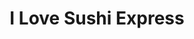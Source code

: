 ---
layout: place
title: I Love Sushi Express
permalink: /alabama/madison/i-love-sushi-express.html
stateAbbr: AL
stateName: Alabama
cityName: Madison
seo:
  type: restaurant
  links: null
place_id: ChIJSdjQ2tNvYogRDq0U0CaXwb0
photos:
  - name: >-
      places/ChIJSdjQ2tNvYogRDq0U0CaXwb0/photos/AeeoHcL-aVhDn22JHOV3TOQsbn6eZzQYwPLmtv1IgbkEMvuduAgCn7zJ6tmAvElkrrRgwSZvazm34B-rQho0_m-7Uus6XVQaIT3LAMEqAUa_1caaCtudxSbXc8oHD7BNkEI80D5zQ-ybD8zgp2ralAaUq49lt8ortplH1iij_fjt3-ilmUVt4pSIHYaaHEDPWAXI34Nh8AP9-dIPugJsBAr0cTPtivCWM9CHZs44cQrBZPMAG2piOJq83rLMz9pgcUNS17gAf32B3JRWxdcPBjF6_-xpe7PCj7JYJX75l3BO-qEX4H5VK7NRq3GY89ST2meFGxM7PSHtvfcXI1jo-PWYMahEmSZmRvPHVbQ3X80PiZg1MUKm0oBiKT0JYesPxbRnQYlwmoELu2153oDv7DXtQYDfLtYNf2TdvJNVeAFshMs
    widthPx: 1920
    heightPx: 1080
    authorAttributions:
      - displayName: Keith Jackson
        uri: https://maps.google.com/maps/contrib/108948225715407734269
        photoUri: >-
          https://lh3.googleusercontent.com/a-/ALV-UjXag-49WZ0oG1sRP8rhU-I65zZU0BpxDXHodsJ9Y1yjn-lcJuxv=s100-p-k-no-mo
    flagContentUri: >-
      https://www.google.com/local/imagery/report/?cb_client=maps_api_places.places_api&image_key=!1e10!2sCIHM0ogKEICAgICunbzqOA&hl=en-US
    googleMapsUri: >-
      https://www.google.com/maps/place//data=!3m4!1e2!3m2!1sCIHM0ogKEICAgICunbzqOA!2e10!4m2!3m1!1s0x88626fd3dad0d849:0xbdc19726d014ad0e
  - name: >-
      places/ChIJSdjQ2tNvYogRDq0U0CaXwb0/photos/AeeoHcIezjZN82pbAPaMvbhNrJ1Ga5HgwYIy5zd2pPeIyTTCK1w88s5s1sPT7jpWNxsqUGa2XU46IqT01Czqw5UvUXINAw_vs8fv9VRPjoez1vaC5KWnIHP1gc8gO0BfOcaFc4C69RKR120gcSmi7pKHFRs8EilW90TTpfNbbCETB4T_CryMi-BI4od-w04_zX7iQeCpNCcGnqWjmjhYfCLFG9wzoWOrRqD4zK-cXI1K01Ij4vj04HK3uZVoqASIS8SRg36x1CVchXYNOXE2GfQgXRUE3vlNDTZtCv-WadEyFPKumQ
    widthPx: 1125
    heightPx: 735
    authorAttributions:
      - displayName: I Love Sushi Express
        uri: https://maps.google.com/maps/contrib/101402274989395069253
        photoUri: >-
          https://lh3.googleusercontent.com/a-/ALV-UjXJOEr2GI5lgAq-nT3-ei-oLUjCRWHijs5rdJxh0BV6OVXgMD0=s100-p-k-no-mo
    flagContentUri: >-
      https://www.google.com/local/imagery/report/?cb_client=maps_api_places.places_api&image_key=!1e10!2sAF1QipPamRlxI_bCoswuOqj7m0brX0Y0JfXrVVL6mIS8&hl=en-US
    googleMapsUri: >-
      https://www.google.com/maps/place//data=!3m4!1e2!3m2!1sAF1QipPamRlxI_bCoswuOqj7m0brX0Y0JfXrVVL6mIS8!2e10!4m2!3m1!1s0x88626fd3dad0d849:0xbdc19726d014ad0e
  - name: >-
      places/ChIJSdjQ2tNvYogRDq0U0CaXwb0/photos/AeeoHcJImhAtWTnQSo2qDzTNN081bsi80NIJ2WhVQ5Sx17FotPS7Pj_CTRKCSIUFUa-5hnfDlNEQmLubBUQKi8JYZCdZksKiyMZDfPZkG4D6jftKPriGwic_1Y1eX6gBhSAAhccMtdVmpepx31UR81T7MU_6Q1RfXEU8ZwUzVsBvuZ45MDXiSb-D3HLxrIfpWkdkb1qUp9F6iDUorkMz-oiCOxDNooEgTQHlLihcvARkwFLws7PmsAAWTw-IqAM_tZfizZOpwgj0zMqLJ2M7gTblAjJYX_lX1-s9J1qzw-Mas0qlceLdqV-18nq0dPZakfqbY7gv2FWZcp2ENFvOoavkZl5STBWsqSVFOh92jogqicaBurYKXBRLDHk61NZP4-PQBX4QYX8308U3jhrU6wRYyBJ9R5Fy3DrDQBP9WgA6iBQZpQ
    widthPx: 3024
    heightPx: 4032
    authorAttributions:
      - displayName: Stephanie James
        uri: https://maps.google.com/maps/contrib/110817225683705960434
        photoUri: >-
          https://lh3.googleusercontent.com/a-/ALV-UjWshgp7UKj2MC9A8HLu4uJdDklTdt22dM9l_LRVnIUTOzmUSmAyXw=s100-p-k-no-mo
    flagContentUri: >-
      https://www.google.com/local/imagery/report/?cb_client=maps_api_places.places_api&image_key=!1e10!2sCIHM0ogKEICAgIDt45aoVQ&hl=en-US
    googleMapsUri: >-
      https://www.google.com/maps/place//data=!3m4!1e2!3m2!1sCIHM0ogKEICAgIDt45aoVQ!2e10!4m2!3m1!1s0x88626fd3dad0d849:0xbdc19726d014ad0e
  - name: >-
      places/ChIJSdjQ2tNvYogRDq0U0CaXwb0/photos/AeeoHcLD2Ls-t3kUtcf27jnBLpHI0i1zkUbMCwDbPKHx2bZDf2Wj19zN9SWMk9cF7ZQ4hXNxbRgDOHzUIeMZl8lD82jrEUBL3s4JQx7crgbtmsBAopVEcq-PEjF5MR3NuHYRdzyozRh3i2Yz5NVA8baN4aQcaaoUaR3WawQZFv2rvwmNOvZGyni6UtxKOnJJ49rNRIYOFK1Nooij2RxoroUqe7IE69MMZMXBpmyXF7w5yO8cIb9JtjddwZBloghOCBcoC1Ad-vcd6F4V08ebImtf2bQpec-q0_DuNsm028zJVkcXAty7pZrriWq2TM_DblFfovMbvg-cqmfsw40A2pf89C_VEnKLPUe6Ry5_BERKcFprr7zSg-1Hxdu4zlpdllmFE3iSzFgI0jA8bTNO5jvlt_NIV4Pjm5Os79mO2MFuYmYm4nU
    widthPx: 4128
    heightPx: 3096
    authorAttributions:
      - displayName: Jason Allen Morris
        uri: https://maps.google.com/maps/contrib/108575607063031718667
        photoUri: >-
          https://lh3.googleusercontent.com/a-/ALV-UjU1y4amFNwAbaJc71Yz5bFaQ6dqOP6Lnrxr9qJwjecV2c9vkvc=s100-p-k-no-mo
    flagContentUri: >-
      https://www.google.com/local/imagery/report/?cb_client=maps_api_places.places_api&image_key=!1e10!2sCIHM0ogKEICAgID3sdH7hQE&hl=en-US
    googleMapsUri: >-
      https://www.google.com/maps/place//data=!3m4!1e2!3m2!1sCIHM0ogKEICAgID3sdH7hQE!2e10!4m2!3m1!1s0x88626fd3dad0d849:0xbdc19726d014ad0e
  - name: >-
      places/ChIJSdjQ2tNvYogRDq0U0CaXwb0/photos/AeeoHcIjbCaY1KvRwRc0Riv-LNY7o3zAYoWVqa1SXFfOSWP0DzgxEAmMNYhqVreqa7ec-wki7RHCrlS9dI7UpQLaFMzVg2lt7obJNC8wuXhUp7E3aVyvTNV7KQkUScW8qsUUWKVedQZ_hcKbjHPrWE-MiimTtYNwBQG8CxpiQNBPJ1zuMcBPODTNgoPoQpMKNPC6C8pZF9IWKyTHIOngcpwlVRXT8nM_SnBGOm2TboKrHCaSuPnomBlZCPGZ1WBlFwr5fLTJ9wyLvAfFGMZlOg8cJssfoWvE8LS_y7MCMi02OjSU8rog7eZ_mBLeUn7Onr_BrrfFgt4eIExOJ-wVE1-BE9Q2IV2xnW8KkyZOIcPkfETjhB6KGX2m92eOjyKyBRrrceZOkExlFK9eQ6nMYRGY-C46Roj0iQ6pNyk
    widthPx: 3463
    heightPx: 2610
    authorAttributions:
      - displayName: P Guice
        uri: https://maps.google.com/maps/contrib/101620903783280402711
        photoUri: >-
          https://lh3.googleusercontent.com/a-/ALV-UjUiIar7khNyZA5pMePs0TcvrpGsFhwkkTsNr3Hsr2oY_Sw9ENMBPQ=s100-p-k-no-mo
    flagContentUri: >-
      https://www.google.com/local/imagery/report/?cb_client=maps_api_places.places_api&image_key=!1e10!2sCIHM0ogKEICAgIDXiY-RMg&hl=en-US
    googleMapsUri: >-
      https://www.google.com/maps/place//data=!3m4!1e2!3m2!1sCIHM0ogKEICAgIDXiY-RMg!2e10!4m2!3m1!1s0x88626fd3dad0d849:0xbdc19726d014ad0e
  - name: >-
      places/ChIJSdjQ2tNvYogRDq0U0CaXwb0/photos/AeeoHcK31CRdvCTkJevan1i6dVuctL645L5IfyasC09yilpiD3QgLfBP3IRIkmxEjstHiLL57ATDQbqc21mTIj13ptdjD7brs7bPx98FrTXzX9nVn_ynFbfpUbmDRk1060TE3Zr9wMeeqtv16G9pmlI902HIlpdY9jE6no66NKGlhQcLGa0_Yzd0fEiq8B5XS5CKg9gJ9ecnVLDZcrMREeLblY3WE7-Q_uz1WJTpHhWnlRjIqpVHvQF4NIaa8COLGFgUtuY4YRmyMTqfx3PnqpTpoH8GyScsVxHcwZ-URA1T_JPs6FUS4vDYdwciOzotvTCZchMR4KDnQI7Z8NSwX_6bdEYxewpwwEj5aVOt3KG7eTrLMHA1uvL_XcNFtfW2c9sq8Z0UDKa8nSTrvKHBNJH_cTyFexXaaUqbfJWPJFcdhDA
    widthPx: 3000
    heightPx: 4000
    authorAttributions:
      - displayName: Robert Taylor
        uri: https://maps.google.com/maps/contrib/109509494370996793594
        photoUri: >-
          https://lh3.googleusercontent.com/a-/ALV-UjWFL9Ec2zTngK3t6BILj3x-37cFAVRxCkfgb6UOXZW4VP1mGSQ=s100-p-k-no-mo
    flagContentUri: >-
      https://www.google.com/local/imagery/report/?cb_client=maps_api_places.places_api&image_key=!1e10!2sCIHM0ogKEICAgIDXtNOLew&hl=en-US
    googleMapsUri: >-
      https://www.google.com/maps/place//data=!3m4!1e2!3m2!1sCIHM0ogKEICAgIDXtNOLew!2e10!4m2!3m1!1s0x88626fd3dad0d849:0xbdc19726d014ad0e
  - name: >-
      places/ChIJSdjQ2tNvYogRDq0U0CaXwb0/photos/AeeoHcIfKxtYsFMucfl2xMUlzlfPooPDWuRziXkoWkn7i7vX0RQCYJJHOXeRvdCCf4R0Rqbh84Y5vh2tMbIure2jNVbcKnYq4HoA7ezJP9EMV-LTok6G0oLFcsP5_LzUkomPhZd4Hl2QmpoqDNiPjZLKQJT5SNq8waHRsKimBa9l-YhRQMNAbAg25r3HLzjaFcg_HKkYGIwb0NOEwoVx8yCMvlzqV7cTeQT_Cr6AfpPyeJI9v_Ue9nQXTjkaHAvrDVHDEQ8sjUNfwjZexFVr2cs3wRFeD3vONSOfnck0THVH0fP6lw
    widthPx: 326
    heightPx: 272
    authorAttributions:
      - displayName: I Love Sushi Express
        uri: https://maps.google.com/maps/contrib/101402274989395069253
        photoUri: >-
          https://lh3.googleusercontent.com/a-/ALV-UjXJOEr2GI5lgAq-nT3-ei-oLUjCRWHijs5rdJxh0BV6OVXgMD0=s100-p-k-no-mo
    flagContentUri: >-
      https://www.google.com/local/imagery/report/?cb_client=maps_api_places.places_api&image_key=!1e10!2sAF1QipPCazu1tzu-v1Byz1L1WULlRPCrBbfKaHzM4c_e&hl=en-US
    googleMapsUri: >-
      https://www.google.com/maps/place//data=!3m4!1e2!3m2!1sAF1QipPCazu1tzu-v1Byz1L1WULlRPCrBbfKaHzM4c_e!2e10!4m2!3m1!1s0x88626fd3dad0d849:0xbdc19726d014ad0e
  - name: >-
      places/ChIJSdjQ2tNvYogRDq0U0CaXwb0/photos/AeeoHcLHc-l-XEaOwPt81fH_UjdfRnoIJQiY5IZxNTDZ9VwD6nTQSvc20fdpcAo5BWap0ybCFIlysgsSyWhgjob__Y0AaK7fNb7cbuVs4cmK1azqszDpj79BAp-YJ83rlxB6zfbNSpkEu1gvLnihykUnvF_75SwhlYiImgz3rH3gd0rVTZGc7s0EuS2-XiYFzQbYAZcguJwh2R5cBHnraR9RJaxlRmj45ckXH9eGZxPG0DmCJTrx_6kCeFxoKYnSMZXa0lI8xoyVbcQcmZ53zY1swUr8kj9-Mhg0ra41f8OiKvYV8IbZIh0WEUS8LzECeukw_XC_7ffuWXgZ1JH_teHbMSGjTQ5zs0mdOr8bOx1mx-8SH-IENALSo5VCWT6eO-kGDuHK4zn1IbT5V_wosOBEGwT959Fj0NaL3naotBDPy_DbPA
    widthPx: 4128
    heightPx: 3096
    authorAttributions:
      - displayName: Jason Allen Morris
        uri: https://maps.google.com/maps/contrib/108575607063031718667
        photoUri: >-
          https://lh3.googleusercontent.com/a-/ALV-UjU1y4amFNwAbaJc71Yz5bFaQ6dqOP6Lnrxr9qJwjecV2c9vkvc=s100-p-k-no-mo
    flagContentUri: >-
      https://www.google.com/local/imagery/report/?cb_client=maps_api_places.places_api&image_key=!1e10!2sCIHM0ogKEICAgID3sdHPdQ&hl=en-US
    googleMapsUri: >-
      https://www.google.com/maps/place//data=!3m4!1e2!3m2!1sCIHM0ogKEICAgID3sdHPdQ!2e10!4m2!3m1!1s0x88626fd3dad0d849:0xbdc19726d014ad0e
  - name: >-
      places/ChIJSdjQ2tNvYogRDq0U0CaXwb0/photos/AeeoHcLCtYvKedklS_NSGsQHxUtsv5u0G5pPueCb012ncOltnvhaPFqomFPJAeNQNvQlCMC1G6Li2xdF-EBgTe2H3ywCcB-ZQ0l1dXTPRyw9swkDbrRJoDoZt0E89-aosJB6KVLW1LucJbwsrPyvXVjF_PHwvmhVZzVCen7E70_-PjdNJ4Zh3OD6Y7LbBDCNes4xdeud1UoqsCM7-cnVZQAC4cJuSQZaKLrjk2W-V3C3WSq-OuN_7K6I9it3h0ZJ6BPaqqAo_ik8U2f3oPq4m4vF1rbakJG6cNZE4QokJSOB1OlOH4GonjDpkxR87qUUF4l26J2tCcbPMuc2_VjDmaf8f2G_4ruvj6Ria5pxJ8cCzP-_ToVkAeTDo4aKBnYvAWDzg_hY1DxHWRq_Ui6VbsMJYFAVqdNN4zVGOaS5R5Yhqo5DUS3c
    widthPx: 4032
    heightPx: 3024
    authorAttributions:
      - displayName: Dave Jackman
        uri: https://maps.google.com/maps/contrib/113359421018421506815
        photoUri: >-
          https://lh3.googleusercontent.com/a-/ALV-UjWbxyRt0LCEY67tob6m2PNPKMwr4xUp_AWbxH9P619FFR9trZ-kbQ=s100-p-k-no-mo
    flagContentUri: >-
      https://www.google.com/local/imagery/report/?cb_client=maps_api_places.places_api&image_key=!1e10!2sCIHM0ogKEICAgIDj6paHrwE&hl=en-US
    googleMapsUri: >-
      https://www.google.com/maps/place//data=!3m4!1e2!3m2!1sCIHM0ogKEICAgIDj6paHrwE!2e10!4m2!3m1!1s0x88626fd3dad0d849:0xbdc19726d014ad0e
  - name: >-
      places/ChIJSdjQ2tNvYogRDq0U0CaXwb0/photos/AeeoHcL6zvCjSgIFoCr6wn09q-f0Z7eiNNNL1gHGR8n0euD3va6AX3pIteHfAwgeVu6iOUQAFSsxRwNWr4K3ayugnDnIrUp-E-dJE5rnQuhlhsbWaeLXM_VUstkRe1Uc9qba7_eYd-caU2-zAqD-xRP7RsB7YCojO9JUzOuqYJT1qe3KCKh9X9rLPgSA49DiT6PzMwSjeULmWTj4tNEM9gorftUVYyLnbMbw19aWPBpbQZmiM8G158V4_azxnZVqFQpmFpby41Bn3hDSGbQ1O1JV1FMr-cASbvFD5QfRkJEMN5J50cSrI6fDsRtcCa0qZutB_FdSSLeGNtt4gUuxdjPs2Nl0gMV3dsxxIiqcDo3iYKQXKlfsVEpcXC8Ayk4Lo8hHORNpfcI-xw0qMwbM-Wao2iyHVegN73xg_dpoJg0mnlybdA
    widthPx: 3024
    heightPx: 4032
    authorAttributions:
      - displayName: Dametria Horton
        uri: https://maps.google.com/maps/contrib/106746935561450709984
        photoUri: >-
          https://lh3.googleusercontent.com/a-/ALV-UjUAlHwvZe9a-6lrZebwzY65Rp11gyId9LVVjG9HpmlEaUYxPhj3=s100-p-k-no-mo
    flagContentUri: >-
      https://www.google.com/local/imagery/report/?cb_client=maps_api_places.places_api&image_key=!1e10!2sCIHM0ogKEICAgIC_yoerOg&hl=en-US
    googleMapsUri: >-
      https://www.google.com/maps/place//data=!3m4!1e2!3m2!1sCIHM0ogKEICAgIC_yoerOg!2e10!4m2!3m1!1s0x88626fd3dad0d849:0xbdc19726d014ad0e
address: 100 Outfield Dr Suite A, Madison, AL 35758, USA
street: 100 Outfield Dr Suite A
city: Madison
state: AL
zip: '35758'
country: USA
neighborhood: null
latitude: '34.684254'
longitude: '-86.717178'
accessibility_options:
  wheelchairAccessibleParking: true
  wheelchairAccessibleEntrance: true
  wheelchairAccessibleRestroom: true
  wheelchairAccessibleSeating: true
business_status: OPERATIONAL
name: I Love Sushi Express
google_maps_links:
  directionsUri: >-
    https://www.google.com/maps/dir//''/data=!4m7!4m6!1m1!4e2!1m2!1m1!1s0x88626fd3dad0d849:0xbdc19726d014ad0e!3e0
  placeUri: https://maps.google.com/?cid=13673376136629103886
  writeAReviewUri: >-
    https://www.google.com/maps/place//data=!4m3!3m2!1s0x88626fd3dad0d849:0xbdc19726d014ad0e!12e1
  reviewsUri: >-
    https://www.google.com/maps/place//data=!4m4!3m3!1s0x88626fd3dad0d849:0xbdc19726d014ad0e!9m1!1b1
  photosUri: >-
    https://www.google.com/maps/place//data=!4m3!3m2!1s0x88626fd3dad0d849:0xbdc19726d014ad0e!10e5
primary_type: Sushi Restaurant
opening_hours:
  regular: null
  current: null
secondary_opening_hours:
  regular:
    weekdayDescriptions: null
    type: null
  current:
    weekdayDescriptions: null
    type: null
phone: null
price_level: null
price_range: null
rating: null
rating_count: 0
website: null
description: >-
  Discover I Love Sushi Express in Madison, Alabama$$$I Love Sushi Express in
  Madison, Alabama, stands out as a casual spot for sushi enthusiasts, offering
  a menu filled with fresh poke bowls and inventive sushi burritos that cater to
  customizable tastes. This welcoming restaurant emphasizes build-your-own
  options, allowing diners to create meals that suit their preferences with
  high-quality ingredients and creative flavors. Accessibility features like
  wheelchair-friendly parking and seating make it an inclusive choice for
  everyone seeking top sushi options nearby. The atmosphere draws in locals
  looking for quick, satisfying meals, enhanced by a variety of dishes that
  highlight the best in Japanese-inspired cuisine. Whether you're exploring
  sushi restaurants in the area, it's a go-to destination for those craving
  authentic yet approachable eats.
generative_summary: >-
  Discover I Love Sushi Express in Madison, Alabama$$$I Love Sushi Express in
  Madison, Alabama, stands out as a casual spot for sushi enthusiasts, offering
  a menu filled with fresh poke bowls and inventive sushi burritos that cater to
  customizable tastes. This welcoming restaurant emphasizes build-your-own
  options, allowing diners to create meals that suit their preferences with
  high-quality ingredients and creative flavors. Accessibility features like
  wheelchair-friendly parking and seating make it an inclusive choice for
  everyone seeking top sushi options nearby. The atmosphere draws in locals
  looking for quick, satisfying meals, enhanced by a variety of dishes that
  highlight the best in Japanese-inspired cuisine. Whether you're exploring
  sushi restaurants in the area, it's a go-to destination for those craving
  authentic yet approachable eats.
generative_disclosure: Summarized by AI using the Grok-3-Mini model.
reviews: null
review_summary: >-
  What Customers Are Saying About the Experience$$$Folks who visit this spot
  often highlight the delicious poke bowls and sushi burritos for their fresh
  ingredients and generous servings, making it a solid pick for anyone hunting
  for quality sushi nearby. Many appreciate the standout flavors like the sweet
  potato roll and zesty ginger dressing, which add a fun twist to classic
  dishes. The staff comes across as friendly and attentive, helping to create a
  relaxed and inviting vibe that keeps people coming back. Overall, it's praised
  as a reliable choice for casual meals with friends or family, blending great
  taste with a welcoming environment. If you're on the hunt for the best sushi
  places around, this location earns consistent nods for its honest value and
  enjoyable atmosphere.
review_disclosure: Summarized by AI using the Grok-3-Mini model.
parking_options: null
payment_options: null
allow_dogs: null
curbside_pickup: null
delivery: null
dine_in: null
good_for_children: null
good_for_groups: null
good_for_sports: null
live_music: null
menu_for_children: null
outdoor_seating: null
reservable: null
restroom: null
serves_beer: null
serves_breakfast: null
serves_brunch: null
serves_cocktails: null
serves_coffee: null
serves_dinner: null
serves_dessert: null
serves_lunch: null
serves_vegetarian_food: null
serves_wine: null
takeout: null
update_category: pro
places_description: null

---